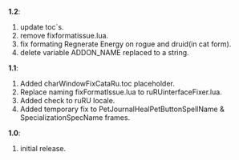 **1.2**: 
 1. update toc`s.
 2. remove fixformatissue.lua.
 3. fix formating Regnerate Energy on rogue and druid(in cat form).
 4. delete variable ADDON_NAME replaced to a string.

**1.1**: 
 1. Added charWindowFixCataRu.toc placeholder.
 2. Replace naming fixFormatIssue.lua to ruRUinterfaceFixer.lua.
 3. Added check to ruRU locale.
 4. Added temporary fix to PetJournalHealPetButtonSpellName &
    SpecializationSpecName frames.

**1.0**: 
 1. initial release.
